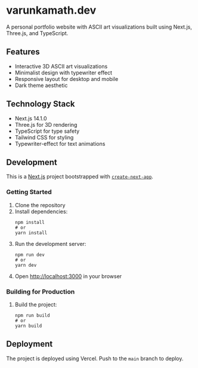 # varunkamath.dev

A personal portfolio website with ASCII art visualizations built using Next.js, Three.js, and TypeScript.

## Features

- Interactive 3D ASCII art visualizations
- Minimalist design with typewriter effect
- Responsive layout for desktop and mobile
- Dark theme aesthetic

## Technology Stack

- Next.js 14.1.0
- Three.js for 3D rendering
- TypeScript for type safety
- Tailwind CSS for styling
- Typewriter-effect for text animations

## Development

This is a [Next.js](https://nextjs.org/) project bootstrapped with [`create-next-app`](https://github.com/vercel/next.js/tree/canary/packages/create-next-app).

### Getting Started

1. Clone the repository
2. Install dependencies:
   ```
   npm install
   # or
   yarn install
   ```
3. Run the development server:
   ```
   npm run dev
   # or
   yarn dev
   ```
4. Open [http://localhost:3000](http://localhost:3000) in your browser

### Building for Production

1. Build the project:
   ```
   npm run build
   # or
   yarn build
   ```

## Deployment

The project is deployed using Vercel. Push to the `main` branch to deploy.


